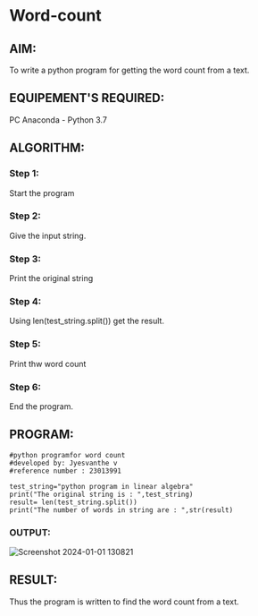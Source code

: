 # Word-count
## AIM:
To write a python program for getting the word count from a text.
## EQUIPEMENT'S REQUIRED: 
PC
Anaconda - Python 3.7
## ALGORITHM: 
### Step 1:
Start the program
### Step 2: 
 Give the input string.
### Step 3: 
Print the original string
### Step 4:  
Using len(test_string.split()) get the result.
### Step 5: 
Print thw word count
### Step 6: 
End the program.
## PROGRAM:
```
#python programfor word count
#developed by: Jyesvanthe v
#reference number : 23013991

test_string="python program in linear algebra"
print("The original string is : ",test_string)
result= len(test_string.split())
print("The number of words in string are : ",str(result)
```
### OUTPUT:
![Screenshot 2024-01-01 130821](https://github.com/jyesvanthe/Word-count/assets/150319392/6b669f16-33ff-4ede-80e9-36fb36c67a0a)

## RESULT:
Thus the program is written to find the word count from a text.
